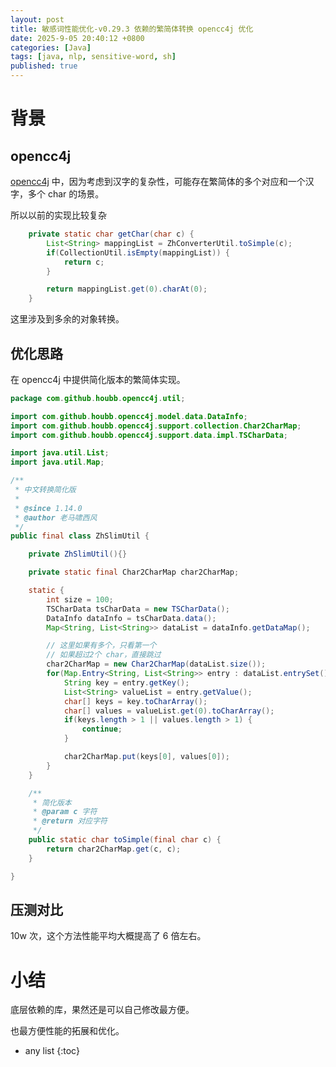 ```yaml
---
layout: post
title: 敏感词性能优化-v0.29.3 依赖的繁简体转换 opencc4j 优化
date: 2025-9-05 20:40:12 +0800
categories: [Java]
tags: [java, nlp, sensitive-word, sh]
published: true
---
```


# 背景

## opencc4j

[opencc4j](https://github.com/houbb/opencc4j) 中，因为考虑到汉字的复杂性，可能存在繁简体的多个对应和一个汉字，多个 char 的场景。

所以以前的实现比较复杂

```java
    private static char getChar(char c) {
        List<String> mappingList = ZhConverterUtil.toSimple(c);
        if(CollectionUtil.isEmpty(mappingList)) {
            return c;
        }

        return mappingList.get(0).charAt(0);
    }
```

这里涉及到多余的对象转换。

## 优化思路

在 opencc4j 中提供简化版本的繁简体实现。

```java
package com.github.houbb.opencc4j.util;

import com.github.houbb.opencc4j.model.data.DataInfo;
import com.github.houbb.opencc4j.support.collection.Char2CharMap;
import com.github.houbb.opencc4j.support.data.impl.TSCharData;

import java.util.List;
import java.util.Map;

/**
 * 中文转换简化版
 *
 * @since 1.14.0
 * @author 老马啸西风
 */
public final class ZhSlimUtil {

    private ZhSlimUtil(){}

    private static final Char2CharMap char2CharMap;

    static {
        int size = 100;
        TSCharData tsCharData = new TSCharData();
        DataInfo dataInfo = tsCharData.data();
        Map<String, List<String>> dataList = dataInfo.getDataMap();

        // 这里如果有多个，只看第一个
        // 如果超过2个 char，直接跳过
        char2CharMap = new Char2CharMap(dataList.size());
        for(Map.Entry<String, List<String>> entry : dataList.entrySet()) {
            String key = entry.getKey();
            List<String> valueList = entry.getValue();
            char[] keys = key.toCharArray();
            char[] values = valueList.get(0).toCharArray();
            if(keys.length > 1 || values.length > 1) {
                continue;
            }

            char2CharMap.put(keys[0], values[0]);
        }
    }

    /**
     * 简化版本
     * @param c 字符
     * @return 对应字符
     */
    public static char toSimple(final char c) {
        return char2CharMap.get(c, c);
    }

}
```

## 压测对比

10w 次，这个方法性能平均大概提高了 6 倍左右。

# 小结

底层依赖的库，果然还是可以自己修改最方便。

也最方便性能的拓展和优化。

* any list
{:toc}